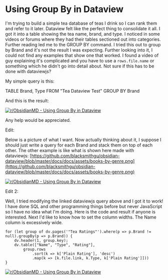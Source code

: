# Using Group By in Dataview

I'm trying to build a simple tea database of teas I drink so I can rank them and refer to it later. Dataview felt like the perfect thing to consolidate it all. I got it into a table showing the tea name, brand, and type. I noticed in some videos or forums where they had their tables sectioned out into categories. Further reading led me to the GROUP BY command. I tried this out to group by Brand and it's not the result I was expecting. Further looking into it, I could not find any examples that show one that worked. I found a video of guy explaining it's complicated and you have to use a `rows.file.name` or something which he didn't go into detail about. Not sure if this has to be done with dataviewjs?

My simple query is this:

TABLE Brand, Type FROM "Tea Dataview Test"
GROUP BY Brand

And this is the result:

[![r/ObsidianMD - Using Group By in Dataview](https://preview.redd.it/using-group-by-in-dataview-v0-nm7ht9zcbe5a1.png?width=707&format=png&auto=webp&s=34afbd7bce21aba9e7c9c4e0914053e68f1de35a)](https://preview.redd.it/using-group-by-in-dataview-v0-nm7ht9zcbe5a1.png?width=707&format=png&auto=webp&s=34afbd7bce21aba9e7c9c4e0914053e68f1de35a "Image from r/ObsidianMD - Using Group By in Dataview")

Any help would be appreciated.

Edit:

Below is a picture of what I want. Now actually thinking about it, I suppose I should just write a query for each Brand and stack them on top of each other. The other example is like what is shown here made with dataviewjs: [https://github.com/blacksmithgu/obsidian-dataview/blob/master/docs/docs/assets/books-by-genre.png](https://github.com/blacksmithgu/obsidian-dataview/blob/master/docs/docs/assets/books-by-genre.png)

[![r/ObsidianMD - Using Group By in Dataview](https://preview.redd.it/using-group-by-in-dataview-v0-u1hhy9wz8l5a1.png?width=1282&format=png&auto=webp&s=efac970b12444a142eb445da1dee82d155a90db7)](https://preview.redd.it/using-group-by-in-dataview-v0-u1hhy9wz8l5a1.png?width=1282&format=png&auto=webp&s=efac970b12444a142eb445da1dee82d155a90db7 "Image from r/ObsidianMD - Using Group By in Dataview")

Edit 2:

Well, I tried modifying the linked dataviewjs query above and I got it to work! I have done SQL and other programming things before but never JavaScript so I have no idea what I'm doing. Here is the code and result if anyone is interested. Next I'd like to know how to set the column widths. The Name column is excessively wide.

```dataviewjs
for (let group of dv.pages('"Tea Ratings"').where(p => p.Brand != null).groupBy(p => p.Brand)) {
	dv.header(1, group.key);
	dv.table(["Name", "Type", "Rating"],
		group.rows
			.sort(k => k['Plain Rating'], 'desc')
			.map(k => [k.file.link, k.Type, k['Plain Rating']]))
}
```

[![r/ObsidianMD - Using Group By in Dataview](https://preview.redd.it/using-group-by-in-dataview-v0-e591y31hel5a1.png?width=1107&format=png&auto=webp&s=499b1a5e615179b985e73f1ab043c1ba00959920)](https://preview.redd.it/using-group-by-in-dataview-v0-e591y31hel5a1.png?width=1107&format=png&auto=webp&s=499b1a5e615179b985e73f1ab043c1ba00959920 "Image from r/ObsidianMD - Using Group By in Dataview")

